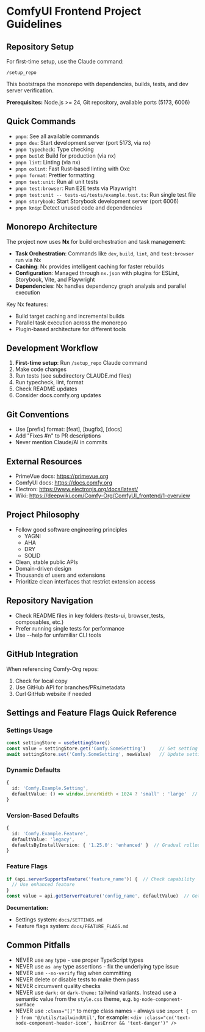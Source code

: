 # ComfyUI Frontend Project Guidelines

## Repository Setup

For first-time setup, use the Claude command:
```
/setup_repo
```
This bootstraps the monorepo with dependencies, builds, tests, and dev server verification.

**Prerequisites:** Node.js >= 24, Git repository, available ports (5173, 6006)

## Quick Commands

- `pnpm`: See all available commands
- `pnpm dev`: Start development server (port 5173, via nx)
- `pnpm typecheck`: Type checking
- `pnpm build`: Build for production (via nx)
- `pnpm lint`: Linting (via nx)
- `pnpm oxlint`: Fast Rust-based linting with Oxc
- `pnpm format`: Prettier formatting
- `pnpm test:unit`: Run all unit tests
- `pnpm test:browser`: Run E2E tests via Playwright
- `pnpm test:unit -- tests-ui/tests/example.test.ts`: Run single test file
- `pnpm storybook`: Start Storybook development server (port 6006)
- `pnpm knip`: Detect unused code and dependencies

## Monorepo Architecture

The project now uses **Nx** for build orchestration and task management:

- **Task Orchestration**: Commands like `dev`, `build`, `lint`, and `test:browser` run via Nx
- **Caching**: Nx provides intelligent caching for faster rebuilds
- **Configuration**: Managed through `nx.json` with plugins for ESLint, Storybook, Vite, and Playwright
- **Dependencies**: Nx handles dependency graph analysis and parallel execution

Key Nx features:
- Build target caching and incremental builds
- Parallel task execution across the monorepo
- Plugin-based architecture for different tools

## Development Workflow

1. **First-time setup**: Run `/setup_repo` Claude command
2. Make code changes
3. Run tests (see subdirectory CLAUDE.md files)
4. Run typecheck, lint, format
5. Check README updates
6. Consider docs.comfy.org updates

## Git Conventions

- Use [prefix] format: [feat], [bugfix], [docs]
- Add "Fixes #n" to PR descriptions
- Never mention Claude/AI in commits

## External Resources

- PrimeVue docs: <https://primevue.org>
- ComfyUI docs: <https://docs.comfy.org>
- Electron: <https://www.electronjs.org/docs/latest/>
- Wiki: <https://deepwiki.com/Comfy-Org/ComfyUI_frontend/1-overview>

## Project Philosophy

- Follow good software engineering principles
  - YAGNI
  - AHA
  - DRY
  - SOLID
- Clean, stable public APIs
- Domain-driven design
- Thousands of users and extensions
- Prioritize clean interfaces that restrict extension access

## Repository Navigation

- Check README files in key folders (tests-ui, browser_tests, composables, etc.)
- Prefer running single tests for performance
- Use --help for unfamiliar CLI tools

## GitHub Integration

When referencing Comfy-Org repos:

1. Check for local copy
2. Use GitHub API for branches/PRs/metadata
3. Curl GitHub website if needed

## Settings and Feature Flags Quick Reference

### Settings Usage
```typescript
const settingStore = useSettingStore()
const value = settingStore.get('Comfy.SomeSetting')     // Get setting
await settingStore.set('Comfy.SomeSetting', newValue)   // Update setting
```

### Dynamic Defaults
```typescript
{
  id: 'Comfy.Example.Setting',
  defaultValue: () => window.innerWidth < 1024 ? 'small' : 'large'  // Runtime context
}
```

### Version-Based Defaults
```typescript
{
  id: 'Comfy.Example.Feature',
  defaultValue: 'legacy',
  defaultsByInstallVersion: { '1.25.0': 'enhanced' }  // Gradual rollout
}
```

### Feature Flags
```typescript
if (api.serverSupportsFeature('feature_name')) {  // Check capability
  // Use enhanced feature
}
const value = api.getServerFeature('config_name', defaultValue)  // Get config
```

**Documentation:**
- Settings system: `docs/SETTINGS.md`
- Feature flags system: `docs/FEATURE_FLAGS.md`

## Common Pitfalls

- NEVER use `any` type - use proper TypeScript types
- NEVER use `as any` type assertions - fix the underlying type issue
- NEVER use `--no-verify` flag when committing
- NEVER delete or disable tests to make them pass
- NEVER circumvent quality checks
- NEVER use `dark:` or `dark-theme:` tailwind variants. Instead use a semantic value from the `style.css` theme, e.g. `bg-node-component-surface`
- NEVER use `:class="[]"` to merge class names - always use `import { cn } from '@/utils/tailwindUtil'`, for example: `<div :class="cn('text-node-component-header-icon', hasError && 'text-danger')" />`

